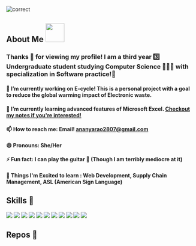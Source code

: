 ![correct](https://user-images.githubusercontent.com/67706291/119696994-d08d6f80-be60-11eb-9dc7-9e78ce995eb3.jpeg)
<!--
**ananya2801/ananya2801** is a ✨ _special_ ✨ repository because its `README.md` (this file) appears on your GitHub profile.
-->
## About Me    <img src ="https://user-images.githubusercontent.com/67706291/119697565-5d382d80-be61-11eb-935d-9d056acacade.gif" width="50px">
### Thanks 🥰 for viewing my profile! I am a third year 3️⃣ Undergraduate student studying Computer Science 👩🏽‍💻 with specialization in Software practice!📱

#### 🔭 I’m currently working on E-cycle! This is a personal project with a goal to reduce the global warming impact of Electronic waste.
#### 🌱 I’m currently learning advanced features of Microsoft Excel. [Checkout my notes if you're interested!](https://github.com/ananya2801/Excel-Notes.git)
#### 📫 How to reach me: Email! ananyarao2807@gmail.com
#### 😄 Pronouns: She/Her
#### ⚡ Fun fact: I can play the guitar 🎸 (Though I am terribly mediocre at it)
#### 🐙 Things I'm Excited to learn : Web Development, Supply Chain Management, ASL (American Sign Language)

## Skills 🔧
![](https://img.shields.io/badge/-Python-3776AB?logo=python&logoColor=white)   ![](https://img.shields.io/badge/-Java-007396?logo=java&logoColor=white)   ![](https://img.shields.io/badge/-C-A8B9CC?logo=C&logoColor=white)   ![](https://img.shields.io/badge/-SQLite-003B57?logo=SQlite&logoColor=white)   ![](https://img.shields.io/badge/-MongoDB-47A248?logo=MongoDB&logoColor=white)   ![](https://img.shields.io/badge/-MS%20Excel-217346?logo=Microsoft-Excel&logoColor=white)   ![](https://img.shields.io/badge/-MS%20Word-2B579A?logo=Microsoft-Word&logoColor=white)   ![](https://img.shields.io/badge/-LaTeX-008080?logo=LaTeX&logoColor=white)   ![](https://img.shields.io/badge/-Android%20Studio-3DDC84?logo=Android-Studio&logoColor=white)   ![](https://img.shields.io/badge/-Assembly-007AAC?logo=AssemblyScript&logoColor=white)   ![](https://img.shields.io/badge/-Firebase-FFCA28?logo=Firebase&logoColor=white)

## Repos 💾
